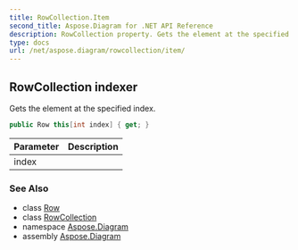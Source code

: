 ```yaml
---
title: RowCollection.Item
second_title: Aspose.Diagram for .NET API Reference
description: RowCollection property. Gets the element at the specified index
type: docs
url: /net/aspose.diagram/rowcollection/item/
---
```

## RowCollection indexer

Gets the element at the specified index.

```csharp
public Row this[int index] { get; }
```

| Parameter | Description |
| --- | --- |
| index |  |

### See Also

* class [Row](../../row/)
* class [RowCollection](../)
* namespace [Aspose.Diagram](../../rowcollection/)
* assembly [Aspose.Diagram](../../../)


